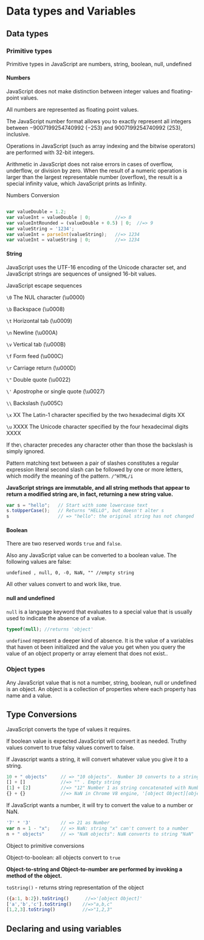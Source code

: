 # Data types and Variables

## Data types

### Primitive types

Primitive types in JavaScript are
numbers, string, boolean, null, undefined

#### Numbers

JavaScript does not make distinction between integer values and floating-point values.

All numbers are represented as floating point values.
 
The JavaScript number format allows you to exactly represent all integers between −9007199254740992 (−253) and 9007199254740992 (253), inclusive.

Operations in JavaScript (such as array indexing and the bitwise operators) are performed with 32-bit integers.

Arithmetic in JavaScript does not raise errors in cases of overflow, underflow, or division by zero. When the result of a numeric operation is larger than the largest representable number (overflow), the result is a special infinity value, which JavaScript prints as Infinity.

Numbers Conversion

```javascript

var valueDouble = 1.2;
var valueInt = valueDouble | 0;         //=> 8
var valueIntRounded = (valueDouble + 0.5) | 0;  //=> 9
var valueString = '1234';
var valueInt = parseInt(valueString);   //=> 1234
var valueInt = valueString | 0;         //=> 1234

```

#### String

JavaScript uses the UTF-16 encoding of the Unicode character set, and JavaScript strings are sequences of unsigned 16-bit values.

JavaScript escape sequences

`\0`  The NUL character (\u0000)

`\b`  Backspace (\u0008)

`\t`  Horizontal tab (\u0009)

`\n`  Newline (\u000A)

`\v`  Vertical tab (\u000B)

`\f`  Form feed (\u000C)

`\r`  Carriage return (\u000D)

`\"`  Double quote (\u0022)

`\'`  Apostrophe or single quote (\u0027)

`\\`  Backslash (\u005C)

`\x` XX   The Latin-1 character specified by the two hexadecimal digits XX

`\u` XXXX The Unicode character specified by the four hexadecimal digits XXXX

If the` \ ` character precedes any character other than those the backslash is simply ignored.

Pattern matching text between a pair of slashes constitutes a regular expression literal second slash can be followed
by one or more letters, which modify the meaning of the pattern.
`/^HTML/i` 

__JavaScript strings are immutable, and all string methods that appear to return a modified string are, in fact, returning a new string value.__

```javascript
var s = "hello";   // Start with some lowercase text
s.toUpperCase();   // Returns "HELLO", but doesn't alter s
s                  // => "hello": the original string has not changed
```

#### Boolean

There are two reserved words `true` and `false`.

Also any JavaScript value can be converted to a boolean value.
The following values are false:

` undefined , null, 0, -0, NaN, "" //empty string `

All other values convert to and work like, true.


#### null and undefined

`null` is a language keyword that evaluates to a special value that is usually used to indicate the absence of a value.
```javascript
typeof(null); //returns 'object'
```
`undefined` represent a deeper kind of absence. It is the value of a variables that haven ot been initialized and the value you get when you query the value of an object property or array element that does not exist.. 


### Object types

Any JavaScript value that is not a number, string, boolean, null or undefined is an object.
An object is a collection of properties where each property has name and a value.

## Type Conversions

JavaScript converts the type of values it requires.

If boolean value is expected JavaScript will convert it as needed.
Truthy values convert to true falsy values convert to false.

If Javascript wants a string, it will convert whatever value you give it to a string.

```javascript
10 + " objects"     // => "10 objects".  Number 10 converts to a string
[] + []             //=> "" . Empty string
[1] + [2]           //=> "12" Number 1 as string concatenated with Number 2 as string
{} + {}             //=> NaN in Chrome V8 engine, '[object Object][object Object]' in node.js
```

If JavaScript wants a number, it will try to convert the value to a number or NaN.

```javascript
'7' * '3'           // => 21 as Number
var n = 1 - "x";    // => NaN: string "x" can't convert to a number
n + " objects"      // => "NaN objects": NaN converts to string "NaN"
```

Object to primitive conversions

Object-to-boolean: all objects convert to `true`

__Object-to-string and Object-to-number are performed by invoking a method of the object.__

`toString()` - returns string representation of the object
```javascript
({a:1, b:2}).toString()      //=>'[object Object]'
['a','b','c'].toString()    //=>"a,b,c"
[1,2,3].toString()          //=>"1,2,3"
```

## Declaring and using variables